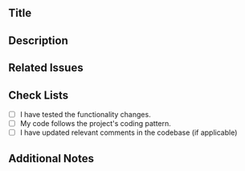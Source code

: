 <!-- title -->
## Title


<!-- Provide a brief description regarding the PR -->
## Description

<!-- Mention the issue which is resolved using bullet points (If any)  -->
## Related Issues


## Check Lists

- [ ] I have tested the functionality changes.
- [ ] My code follows the project's coding pattern.
- [ ] I have updated relevant comments in the codebase (if applicable)
<!-- Any furthur point need to be added -->

<!-- Mention some additional notes (if any) -->
## Additional Notes